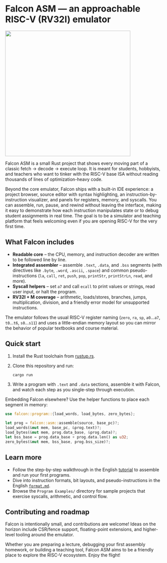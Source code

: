 # Falcon ASM — an approachable RISC-V (RV32I) emulator
<img src="https://github.com/user-attachments/assets/b0a9c716-3750-4aba-85f0-6957d2b510fc" height="400"/>

Falcon ASM is a small Rust project that shows every moving part of a classic fetch → decode → execute loop. It is meant for
students, hobbyists, and teachers who want to tinker with the RISC-V base ISA without reading thousands of lines of
optimization-heavy code.

Beyond the core emulator, Falcon ships with a built-in IDE experience: a project browser, source editor with syntax
highlighting, an instruction-by-instruction visualizer, and panels for registers, memory, and syscalls. You can assemble,
run, pause, and rewind without leaving the interface, making it easy to demonstrate how each instruction manipulates state or
to debug student assignments in real time. The goal is to be a simulator and teaching platform that feels welcoming even if
you are opening RISC-V for the very first time.

## What Falcon includes

- **Readable core** – the CPU, memory, and instruction decoder are written to be followed line by line.
- **Integrated assembler** – assemble `.text`, `.data`, and `.bss` segments (with directives like `.byte`, `.word`, `.ascii`,
  `.space`) and common pseudo-instructions (`la`, `call`, `ret`, `push`, `pop`, `printStr`, `printStrLn`, `read`, and more).
- **Syscall helpers** – set `a7` and call `ecall` to print values or strings, read user input, or halt the program.
- **RV32I + M coverage** – arithmetic, loads/stores, branches, jumps, multiplication, division, and a friendly error model for
  unsupported instructions.

The emulator follows the usual RISC-V register naming (`zero`, `ra`, `sp`, `a0`…`a7`, `t0`…`t6`, `s0`…`s11`) and uses a
little-endian memory layout so you can mirror the behavior of popular textbooks and course material.

## Quick start

1. Install the Rust toolchain from [rustup.rs](https://rustup.rs).
2. Clone this repository and run:

   ```bash
   cargo run
   ```

3. Write a program with `.text` and `.data` sections, assemble it with Falcon, and watch each step as you single-step through
   execution.

Embedding Falcon elsewhere? Use the helper functions to place each segment in memory:

```rust
use falcon::program::{load_words, load_bytes, zero_bytes};

let prog = falcon::asm::assemble(source, base_pc)?;
load_words(&mut mem, base_pc, &prog.text)?;
load_bytes(&mut mem, prog.data_base, &prog.data)?;
let bss_base = prog.data_base + prog.data.len() as u32;
zero_bytes(&mut mem, bss_base, prog.bss_size)?;
```

## Learn more

- Follow the step-by-step walkthrough in the English [tutorial](Tutorial.md) to assemble and run your first programs.
- Dive into instruction formats, bit layouts, and pseudo-instructions in the English [`format.md`](format.md).
- Browse the `Program Examples/` directory for sample projects that exercise syscalls, arithmetic, and control flow.

## Contributing and roadmap

Falcon is intentionally small, and contributions are welcome! Ideas on the horizon include CSR/fence support, floating-point
extensions, and higher-level tooling around the emulator.

Whether you are preparing a lecture, debugging your first assembly homework, or building a teaching tool, Falcon ASM aims to be
a friendly place to explore the RISC-V ecosystem. Enjoy the flight!

